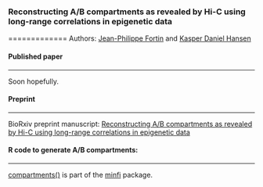### Reconstructing A/B compartments as revealed by Hi-C using long-range correlations in epigenetic data
=============
Authors: [Jean-Philippe Fortin](mailto:zerbino@ebi.ac.uk) and [Kasper Daniel Hansen](mailto:khansen@jhsph.edu)

#### Published paper
------------
Soon hopefully. 

#### Preprint
------------
BioRxiv preprint manuscript: 
[Reconstructing A/B compartments as revealed by Hi-C using long-range correlations in epigenetic data](http://biorxiv.org/content/early/2015/06/03/019000)

#### R code to generate A/B compartments:
------------

[compartments()](https://github.com/kasperdanielhansen/minfi/blob/master/R/compartments.R) is part of the [minfi](https://github.com/kasperdanielhansen/minfi) package.
